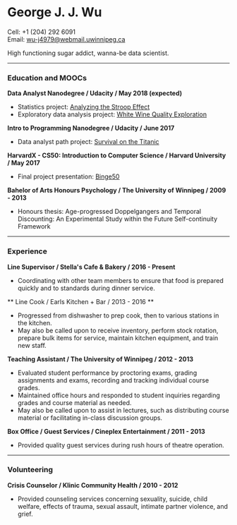 # George J. J. Wu

Cell: +1 (204) 292 6091  
Email: wu-j4979@webmail.uwinnipeg.ca

High functioning sugar addict, wanna-be data scientist.

---

### Education and MOOCs

**Data Analyst Nanodegree / Udacity / May 2018 (expected)**
* Statistics project: [Analyzing the Stroop Effect](https://georgejjw.github.io/cv/Test%20a%20Perceptual%20Phenomenon)
* Exploratory data analysis project: [White Wine Quality Exploration](https://georgejjw.github.io/cv/white)

**Intro to Programming Nanodegree / Udacity / June 2017**
* Data analyst path project: [Survival on the Titanic](https://georgejjw.github.io/cv/titanic_html)

**HarvardX - CS50: Introduction to Computer Science / Harvard University / May 2017**
* Final project presentation: [Binge50](https://www.youtube.com/watch?v=uJ9HbAxvIcY)

**Bahelor of Arts Honours Psychology / The University of Winnipeg / 2009 - 2013**
* Honours thesis: Age-progressed Doppelgangers and Temporal Discounting: An Experimental Study within the Future Self-continuity Framework

---

### Experience

**Line Supervisor / Stella's Cafe & Bakery / 2016 - Present**
* Coordinating with other team members to ensure that food is prepared quickly and to standards during dinner service.

** Line Cook / Earls Kitchen + Bar / 2013 - 2016 **
* Progressed from dishwasher to prep cook, then to various stations in the kitchen.
* May also be called upon to receive inventory, perform stock rotation, prepare bulk items for service, maintain kitchen equipment, and train new staff.

**Teaching Assistant / The University of Winnipeg / 2012 - 2013**
* Evaluated student performance by proctoring exams, grading assignments and exams, recording and tracking individual course grades.
* Maintained office hours and responded to student inquiries regarding grades and course material as needed.
* May also be called upon to assist in lectures, such as distributing course material or facilitating in-class discussion groups.

**Box Office / Guest Services / Cineplex Entertainment / 2011 - 2013**
* Provided quality guest services during rush hours of theatre operation.

---

### Volunteering

**Crisis Counselor / Klinic Community Health / 2010 - 2012**  
* Provided counseling services concerning sexuality, suicide, child welfare, effects of trauma, sexual assault, intimate partner violence, and grief.